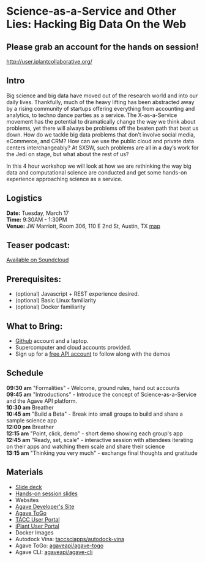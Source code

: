 # Science-as-a-Service and Other Lies: Hacking Big Data On the Web

## Please grab an account for the hands on session!

http://user.iplantcollaborative.org/

## Intro

Big science and big data have moved out of the research world and into our daily lives. Thankfully, much of the heavy lifting has been abstracted away by a rising community of startups offering everything from accounting and analytics, to techno dance parties as a service. The X-as-a-Service movement has the potential to dramatically change the way we think about problems, yet there will always be problems off the beaten path that beat us down. How do we tackle big data problems that don’t involve social media, eCommerce, and CRM? How can we use the public cloud and private data centers interchangeably? At SXSW, such problems are all in a day’s work for the Jedi on stage, but what about the rest of us?

In this 4 hour workshop we will look at how we are rethinking the way big data and computational science are conducted and get some hands-on experience approaching science as a service.

## Logistics
**Date:** Tuesday, March 17  
**Time:** 9:30AM - 1:30PM  
**Venue:** JW Marriott, Room 306, 110 E 2nd St, Austin, TX  [map](https://www.google.com/maps?q=JW+Marriott,+Room+306,+110+E+2nd+St,+Austin,+TX&es_sm=91&um=1&ie=UTF-8&sa=X&ei=4wkHVYiyLMPEggTs8YO4CA&ved=0CAcQ_AUoAQ)

## Teaser podcast:
[Available on Soundcloud](https://soundcloud.com/usetacc/swswi-2015-podcast-science-as-a-service-and-other-lies)

## Prerequisites:
* (optional) Javascript + REST experience desired.  
* (optional) Basic Linux familiarity
* (optional) Docker familiarity

## What to Bring:
* [Github](http://github.com) account and a laptop.
* Supercomputer and cloud accounts provided.
* Sign up for a [free API account](http://user.iplantcollaborative.org) to follow along with the demos

## Schedule

**09:30 am** "Formalities" - Welcome, ground rules, hand out accounts  
**09:45 am** "Introductions" - Introduce the concept of Science-as-a-Service and the Agave API platform.  
**10:30 am** Breather  
**10:45 am** "Build a Beta" - Break into small groups to build and share a sample science app  
**12:00 pm** Breather  
**12:15 am** "Point, click, demo" - short demo showing each group's app  
**12:45 am** "Ready, set, scale" - interactive session with attendees iterating on their apps and watching them scale and share their science  
**13:15 am** "Thinking you very much" - exchange final thoughts and gratitude  

## Materials
* [Slide deck](https://docs.google.com/presentation/d/1l4PQDy_-AqoacVIX_a6zwjsy5x8EfDmapCTzHZqK0tU)
* [Hands-on session slides](https://docs.google.com/presentation/d/13yqbi8U8l9QLs72-B-fRxIlhov_UtVlOQ14_EzvT4Fw)
* Websites
 * [Agave Developer's Site](http://preview.agaveapi.co)
 * [Agave ToGo](http://bit.ly/agave-togo)
 * [TACC User Portal](http://portal.tacc.utexas.edu)
 * [iPlant User Portal](http://user.iplantcollaborative.org)  
* Docker Images  
 * Autodock Vina: [taccsciapps/autodock-vina](https://registry.hub.docker.com/u/taccsciapps/autodock-vina/)  
 * Agave ToGo: [agaveapi/agave-togo](https://bitbucket.org/deardooley/agave-gateway-dna)
 * Agave CLI: [agaveapi/agave-cli](https://bitbucket.org/agaveapi/foundation-cli)
